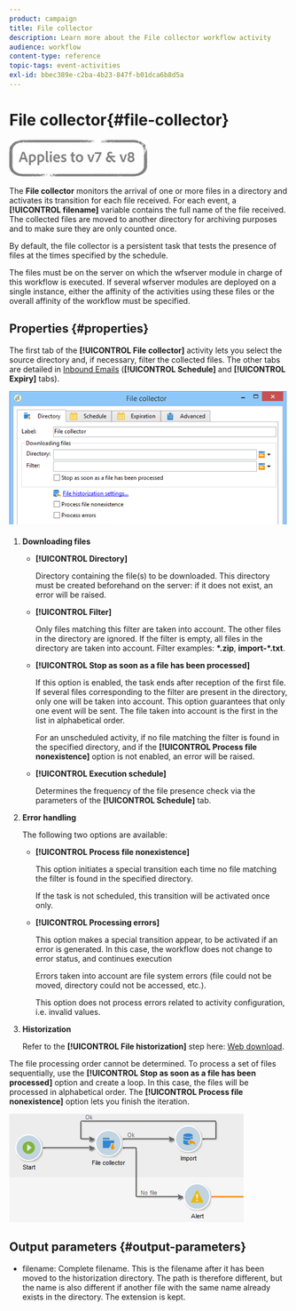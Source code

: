 ```yaml
---
product: campaign
title: File collector
description: Learn more about the File collector workflow activity
audience: workflow
content-type: reference
topic-tags: event-activities
exl-id: bbec389e-c2ba-4b23-847f-b01dca6b8d5a
---
```

# File collector{#file-collector}

![](../../assets/common.svg)

The **File collector** monitors the arrival of one or more files in a directory and activates its transition for each file received. For each event, a **[!UICONTROL filename]** variable contains the full name of the file received. The collected files are moved to another directory for archiving purposes and to make sure they are only counted once.

By default, the file collector is a persistent task that tests the presence of files at the times specified by the schedule.

The files must be on the server on which the wfserver module in charge of this workflow is executed. If several wfserver modules are deployed on a single instance, either the affinity of the activities using these files or the overall affinity of the workflow must be specified.

## Properties {#properties}

The first tab of the **[!UICONTROL File collector]** activity lets you select the source directory and, if necessary, filter the collected files. The other tabs are detailed in [Inbound Emails](inbound-emails.md) (**[!UICONTROL Schedule]** and **[!UICONTROL Expiry]** tabs).

![](assets/file_collect_edit.png)

1. **Downloading files**

    * **[!UICONTROL Directory]**

      Directory containing the file(s) to be downloaded. This directory must be created beforehand on the server: if it does not exist, an error will be raised.
    
    * **[!UICONTROL Filter]**

      Only files matching this filter are taken into account. The other files in the directory are ignored. If the filter is empty, all files in the directory are taken into account. Filter examples: **&#42;.zip**, **import-&#42;.txt**.
    
    * **[!UICONTROL Stop as soon as a file has been processed]**

      If this option is enabled, the task ends after reception of the first file. If several files corresponding to the filter are present in the directory, only one will be taken into account. This option guarantees that only one event will be sent. The file taken into account is the first in the list in alphabetical order.

      For an unscheduled activity, if no file matching the filter is found in the specified directory, and if the **[!UICONTROL Process file nonexistence]** option is not enabled, an error will be raised.
    
    * **[!UICONTROL Execution schedule]**

      Determines the frequency of the file presence check via the parameters of the **[!UICONTROL Schedule]** tab.

1. **Error handling**

   The following two options are available:

    * **[!UICONTROL Process file nonexistence]**

      This option initiates a special transition each time no file matching the filter is found in the specified directory.

      If the task is not scheduled, this transition will be activated once only. 
    
    * **[!UICONTROL Processing errors]**

      This option makes a special transition appear, to be activated if an error is generated. In this case, the workflow does not change to error status, and continues execution

      Errors taken into account are file system errors (file could not be moved, directory could not be accessed, etc.).

      This option does not process errors related to activity configuration, i.e. invalid values.

1. **Historization**

   Refer to the **[!UICONTROL File historization]** step here: [Web download](web-download.md).

The file processing order cannot be determined. To process a set of files sequentially, use the **[!UICONTROL Stop as soon as a file has been processed]** option and create a loop. In this case, the files will be processed in alphabetical order. The **[!UICONTROL Process file nonexistence]** option lets you finish the iteration.

![](assets/file_collect_loop.png)

## Output parameters {#output-parameters}

* filename: Complete filename. This is the filename after it has been moved to the historization directory. The path is therefore different, but the name is also different if another file with the same name already exists in the directory. The extension is kept.
